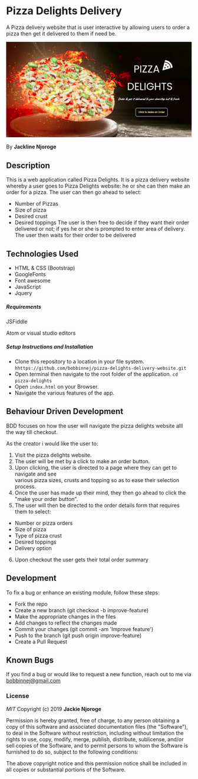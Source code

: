 # Pizza Delights Delivery

A Pizza delivery website  that is user interactive by allowing users to order a pizza then get it delivered to them if need be. 

<img src="/images/pizzareadme.png" alt="">

By **Jackline Njoroge**

## Description

This is a web application called Pizza Delights. It is a pizza delivery website whereby a user goes to Pizza Delights website: he or she can then make an order for a pizza. The user can then go ahead to select:
- Number of Pizzas
- Size of pizza
- Desired crust
- Desired toppings
The user is then free to decide if they want their order delivered or not; if yes he or she is prompted to enter area of delivery. The user then waits for their order to be delivered


## Technologies Used

- HTML & CSS (Bootstrap)
- GoogleFonts
- Font awesome
- JavaScript 
- Jquery



##### Requirements

JSFiddle 

Atom or visual studio editors

##### Setup Instructions and Installation

- Clone this repository to a location in your file system. ` hhttps://github.com/bobbinnej/pizza-delights-delivery-website.git`
- Open terminal then navigate to the root folder of the application. `cd pizza-delights`
- Open `index.html` on your Browser.
- Navigate the various features of the app.


## Behaviour Driven Development


BDD focuses on how the user will navigate the pizza delights website alll the way till checkout.

As the creator i would like the user to:

1. Visit the pizza delights website.
2. The user will be met by a click to make an order  button.
3. Upon clicking, the user is directed to a page where they can get to navigate and see   
   various pizza sizes, crusts and topping so as to ease their selection process. 
4. Once the user has made up their mind, they then go ahead to click the "make your order 
   button".
5. The user will then be directed to the order details form that requires them to select:

- Number or pizza orders
- Size of pizza
- Type of pizza crust
- Desired toppings
- Delivery option

6. Upon checkout the user gets their total order summary



## Development

To fix a bug or enhance an existing module, follow these steps:
- Fork the repo
- Create a new branch (git checkout -b improve-feature)
- Make the appropriate changes in the files
- Add changes to reflect the changes made
- Commit your changes (git commit -am 'Improve feature')
- Push to the branch (git push origin improve-feature)
- Create a Pull Request


## Known Bugs

If you find a bug or would like to request a new function, reach out to me via bobbinnej@gmail.com



### License

*MIT*
Copyright (c) 2019 **Jackie Njoroge**

Permission is hereby granted, free of charge, to any person obtaining a copy of this software and associated documentation files (the "Software"), to deal in the Software without restriction, including without limitation the rights to use, copy, modify, merge, publish, distribute, sublicense, and/or sell copies of the Software, and to permit persons to whom the Software is furnished to do so, subject to the following conditions:

The above copyright notice and this permission notice shall be included in all copies or substantial portions of the Software.
